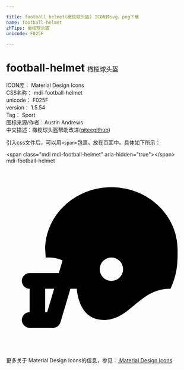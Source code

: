 ```yaml
---

title: football helmet(橄榄球头盔) ICON转svg、png下载
name: football-helmet
zhTips: 橄榄球头盔
unicode: F025F

---
```


# football-helmet  <small style="font-size: 60%;font-weight: 100">橄榄球头盔</small>


<div class="detail-page">
<p>
<span>
ICON库：
<span class="badge-secondary badge">Material Design Icons</span> 
</span>
<br/>
<span>
CSS名称：
<span class="badge-secondary badge">mdi-football-helmet</span> 
</span>
<br/>
<span>
unicode：
<span class="badge-secondary badge">F025F</span> 
</span>
<br/>
<span>
version：
<span class="badge-secondary badge">1.5.54</span> 
</span>
<br/>
<span>Tag：
<span class="badge-light badge">Sport</span>
</span>
<br/>
<span>图标来源/作者：<span class="badge-light badge">Austin Andrews</span></span> 
<br/>
<span class="zh-detail">中文描述：<span class="badge-primary badge">橄榄球头盔</span><span class="help-link"><span>帮助改进</span>(<a href="https://gitee.com/liuwave/icon-helper/edit/master/json/material/football-helmet.json" target="_blank" rel="noopener noreferrer">gitee</a><a href="https://github.com/liuwave/icon-helper/edit/master/json/material/football-helmet.json" target="_blank" rel="noopener noreferrer">github</a></span>)</span><br/>
</p>
</div>
<div class="alert alert-dark">
  <i class="mdi mdi-football-helmet mdi-48px"></i>
  <i class="mdi mdi-football-helmet mdi-36px"></i>
  <i class="mdi mdi-football-helmet mdi-24px"></i>
  <i class="mdi mdi-football-helmet mdi-18px"></i>
</div>
<div>
  <p>引入css文件后，可以用<code>&lt;span&gt;</code>包裹，放在页面中。具体如下所示：    
  </p>
  <div class="alert alert-primary" style="font-size: 14px">
    &lt;span class="mdi mdi-football-helmet" aria-hidden="true"&gt;&lt;/span&gt;
    <copy-btn content='<span class="mdi mdi-football-helmet" aria-hidden="true"></span>'></copy-btn>
  </div>
  <div class="alert alert-secondary">
    <i class="mdi mdi-football-helmet"
    style="font-size: 24px"
    aria-hidden="true"></i> mdi-football-helmet
    <copy-btn content="mdi-football-helmet" btn-title="复制图标名称"></copy-btn>
  </div>
</div>
<div id="svg" class="svg-wrap">
<svg xmlns="http://www.w3.org/2000/svg" viewBox="0 0 24 24"><path d="M13.5,12A1.5,1.5 0 0,0 12,13.5A1.5,1.5 0 0,0 13.5,15A1.5,1.5 0 0,0 15,13.5A1.5,1.5 0 0,0 13.5,12M13.5,3C18.19,3 22,6.58 22,11C22,12.62 22,14 21.09,16C17,16 16,20 12.5,20C10.32,20 9.27,18.28 9.05,16H9L8.24,16L6.96,20.3C6.81,20.79 6.33,21.08 5.84,21H3A1,1 0 0,1 2,20A1,1 0 0,1 3,19V16A1,1 0 0,1 2,15A1,1 0 0,1 3,14H6.75L7.23,12.39C6.72,12.14 6.13,12 5.5,12H5.07L5,11C5,6.58 8.81,3 13.5,3M5,16V19H5.26L6.15,16H5Z" /></svg>
</div>
<detail full-name='mdi-football-helmet'></detail>
    
<div><p>更多关于 Material Design Icons的信息，参见：<a target="_blank" href="https://iconhelper.cn/material.html"> Material Design Icons</a>
</p></div>
